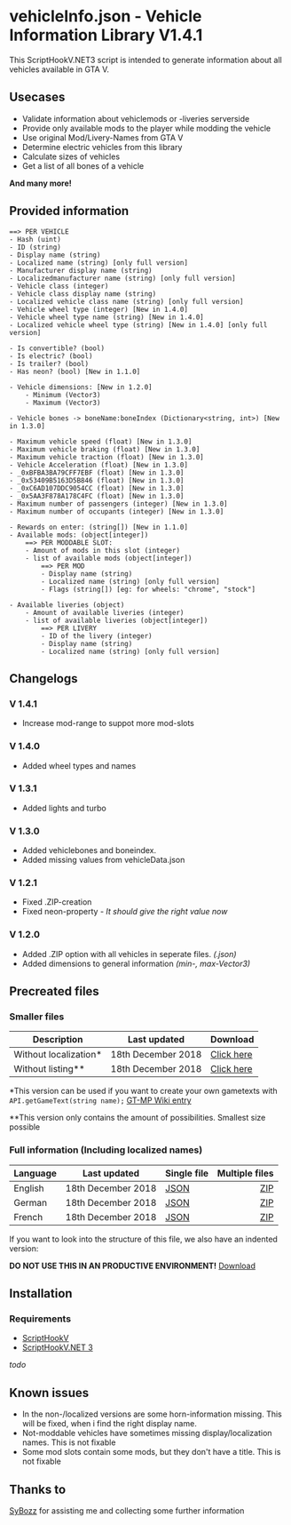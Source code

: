 # vehicleInfo.json - Vehicle Information Library V1.4.1
This ScriptHookV.NET3 script is intended to generate information about all vehicles available in GTA V. 

## Usecases
* Validate information about vehiclemods or -liveries serverside
* Provide only available mods to the player while modding the vehicle
* Use original Mod/Livery-Names from GTA V
* Determine electric vehicles from this library
* Calculate sizes of vehicles
* Get a list of all bones of a vehicle

**And many more!**

## Provided information
```
==> PER VEHICLE
- Hash (uint)
- ID (string)
- Display name (string)
- Localized name (string) [only full version]
- Manufacturer display name (string) 
- Localizedmanufacturer name (string) [only full version]
​- Vehicle class (integer)
​- Vehicle class display name (string)
​- Localized vehicle class name (string) [only full version]
​- Vehicle wheel type (integer) [New in 1.4.0]
​- Vehicle wheel type name (string) [New in 1.4.0]
​- Localized vehicle wheel type (string) [New in 1.4.0] [only full version]
​
- Is convertible? (bool)
- Is electric? (bool)
​- Is trailer? (bool)​
​- Has neon? (bool) [New in 1.1.0]​

- Vehicle dimensions: [New in 1.2.0]
    - Minimum (Vector3) 
    - Maximum (Vector3)
    
- Vehicle bones -> boneName:boneIndex (Dictionary<string, int>) [New in 1.3.0]

- Maximum vehicle speed (float) [New in 1.3.0]
- Maximum vehicle braking (float) [New in 1.3.0]
- Maximum vehicle traction (float) [New in 1.3.0]
- Vehicle Acceleration (float) [New in 1.3.0]
- _0xBFBA3BA79CFF7EBF (float) [New in 1.3.0]
- _0x53409B5163D5B846 (float) [New in 1.3.0]
- _0xC6AD107DDC9054CC (float) [New in 1.3.0]
- _0x5AA3F878A178C4FC (float) [New in 1.3.0]
- Maximum number of passengers (integer) [New in 1.3.0]
- Maximum number of occupants (integer) [New in 1.3.0]
    ​
​- Rewards on enter: (string[]) [New in 1.1.0]
​- Available mods: (object[integer]​​)
​    ==> PER MODDABLE SLOT:
​    - Amount of mods in this slot (integer)
​    - list of available mods (object[integer])
​        ==> PER MOD
​        - Display name (string)
​        - Localized name (string) [only full version]
​        - Flags (string[]) [eg: for wheels: "chrome", "stock"]
​
​- Available liveries (object)
​    - Amount of available liveries (integer)
​    - list of available liveries (object[integer])
​        ==> PER LIVERY
​        - ID of the livery (integer)
​        - Display name (string)
​        - Localized name (string) [only full version]
```

## Changelogs
### V 1.4.1
* Increase mod-range to suppot more mod-slots

### V 1.4.0
* Added wheel types and names

### V 1.3.1
* Added lights and turbo

### V 1.3.0
* Added vehiclebones and boneindex.
* Added missing values from vehicleData.json

### V 1.2.1
* Fixed .ZIP-creation
* Fixed neon-property - *It should give the right value now*

### V 1.2.0
* Added .ZIP option with all vehicles in seperate files. *(<intHash>.json)*
* Added dimensions to general information *(min-, max-Vector3)*

## Precreated files
### Smaller files

Description | Last updated | Download
--- | --- | ---
Without localization* | 18th December 2018 | [Click here](https://github.com/Micky5991/GT-MP-vehicleInfo/releases/download/V1.4.1-aw/vehicleInfo.noloc.json)
Without listing** | 18th December 2018 | [Click here](https://github.com/Micky5991/GT-MP-vehicleInfo/releases/download/V1.4.1-aw/vehicleInfo.nolist.json)

*This version can be used if you want to create your own gametexts with `API.getGameText(string name);` [GT-MP Wiki entry](https://wiki.gt-mp.net/index.php?title=GetGameText)

**This version only contains the amount of possibilities. Smallest size possible

### Full information (Including localized names)

Language | Last updated | Single file | Multiple files
--- | --- | --- | ---:
English | 18th December 2018 | [JSON](https://github.com/Micky5991/GT-MP-vehicleInfo/releases/download/V1.4.1-aw/vehicleInfo-en.full.json) | [ZIP](https://github.com/Micky5991/GT-MP-vehicleInfo/releases/download/V1.4.1-aw/vehicleInfo-en.zip)
German | 18th December 2018 | [JSON](https://github.com/Micky5991/GT-MP-vehicleInfo/releases/download/V1.4.1-aw/vehicleInfo-de.full.json) | [ZIP](https://github.com/Micky5991/GT-MP-vehicleInfo/releases/download/V1.4.1-aw/vehicleInfo-de.zip)
French | 18th December 2018 | [JSON](https://github.com/Micky5991/GT-MP-vehicleInfo/releases/download/V1.4.1-aw/vehicleInfo-fr.full.json) | [ZIP](https://github.com/Micky5991/GT-MP-vehicleInfo/releases/download/V1.4.1-aw/vehicleInfo-fr.zip)

If you want to look into the structure of this file, we also have an indented version:

**DO NOT USE THIS IN AN PRODUCTIVE ENVIRONMENT!**
[Download](https://github.com/Micky5991/GT-MP-vehicleInfo/releases/download/V1.4.1-aw/vehicleInfo.ind.json)

## Installation
### Requirements
- [ScriptHookV](http://www.dev-c.com/gtav/scripthookv/)
- [ScriptHookV.NET 3](https://github.com/crosire/scripthookvdotnet)

_todo_

## Known issues
* In the non-/localized versions are some horn-information missing. This will be fixed, when i find the right display name.
* Not-moddable vehicles have sometimes missing display/localization names. This is not fixable
* Some mod slots contain some mods, but they don't have a title. This is not fixable

## Thanks to
[SyBozz](https://gt-mp.net/user/2198-sybozz/) for assisting me and collecting some further information

